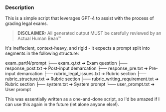 ### Description
This is a simple script that leverages GPT-4 to assist with the process of grading legal exams.

> **DISCLAIMER:** All generated output MUST be carefully reviewed by an Actual Human Bean™

It's ineffecient, context-heavy, and rigid - it expects a prompt split into segments in the following structure:

  exam_partN/prompt
  ├── exam_q.txt                      ➔  Exam question
  ├── response_post.txt               ➔  Post-input demarcation
  ├── response_pre.txt                ➔  Pre-input demarcation
  ├── rubric_legal_issues.txt         ➔  Rubric section
  ├── rubric_structure.txt            ➔  Rubric section
  ├── rubric_writing_requirement.txt  ➔  Rubric section
  ├── system.txt                      ➔  System prompt
  └── user_prompt.txt                 ➔  User prompt

This was essentially written as a one-and-done script, so I'd be amazed if I can use this again in the future (let alone anyone else!).

